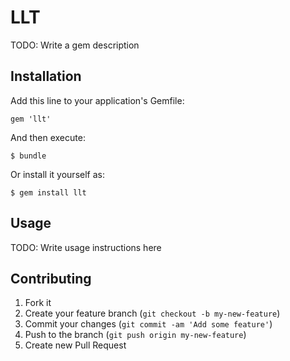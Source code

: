 # LLT

TODO: Write a gem description

## Installation

Add this line to your application's Gemfile:

    gem 'llt'

And then execute:

    $ bundle

Or install it yourself as:

    $ gem install llt

## Usage

TODO: Write usage instructions here

## Contributing

1. Fork it
2. Create your feature branch (`git checkout -b my-new-feature`)
3. Commit your changes (`git commit -am 'Add some feature'`)
4. Push to the branch (`git push origin my-new-feature`)
5. Create new Pull Request
